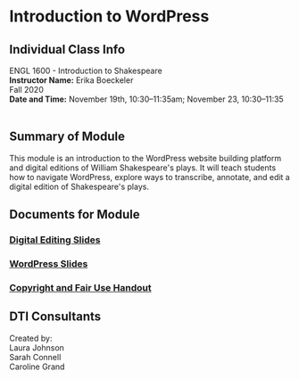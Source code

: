 # Introduction to WordPress

## Individual Class Info
ENGL 1600 - Introduction to Shakespeare
<br>
**Instructor Name:** Erika Boeckeler
<br>
Fall 2020
<br>
**Date and Time:** November 19th, 10:30–11:35am; November 23, 10:30–11:35
<br>
<br>


## Summary of Module
This module is an introduction to the WordPress website building platform and digital editions of William Shakespeare's plays. It will teach students how to navigate WordPress, explore ways to transcribe, annotate, and edit a digital edition of Shakespeare's plays.


## Documents for Module

### [Digital Editing Slides](https://github.com/NULabNortheastern/digitalassignmentshowcase/blob/master/website_building/intro_to_shakespeare-fall2020-boeckeler/editing-slides.pdf)

### [WordPress Slides](https://github.com/NULabNortheastern/digitalassignmentshowcase/blob/master/website_building/intro_to_shakespeare-fall2020-boeckeler/wordpress-slides.pdf)

### [Copyright and Fair Use Handout](https://github.com/NULabNortheastern/digitalassignmentshowcase/blob/master/website_building/intro_to_shakespeare-fall2020-boeckeler/Copyright-fair-use-handout.pdf)

## DTI Consultants
Created by:
<br>Laura Johnson
<br>Sarah Connell
<br>Caroline Grand
